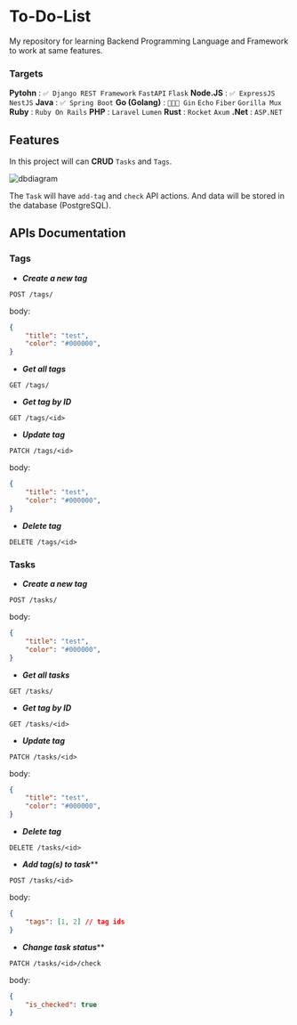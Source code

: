 # To-Do-List

My repository for learning Backend Programming Language and Framework to work at same features.

### Targets

**Pytohn** : `✅ Django REST Framework` `FastAPI` `Flask`
**Node.JS** : `✅ ExpressJS` `NestJS`
**Java** : `✅ Spring Boot`
**Go (Golang)** : `👨🏻‍💻 Gin` `Echo` `Fiber` `Gorilla Mux`
**Ruby** : `Ruby On Rails`
**PHP** : `Laravel` `Lumen`
**Rust** : `Rocket` `Axum`
**.Net** : `ASP.NET`


## Features

In this project will can **CRUD** `Tasks` and `Tags`.


![dbdiagram](https://i.ibb.co/b7FGtGF/c3f0fd4f-e3d0-4a46-bf2b-3ebdcf9e078d.jpg)

The `Task` will have `add-tag` and `check` API actions.
And data will be stored in the database (PostgreSQL).


## APIs Documentation

### Tags

- ***Create a new tag***
```http
POST /tags/
```
body:
```json
{
    "title": "test",
    "color": "#000000",
}
```

- ***Get all tags***
```http
GET /tags/
```

- ***Get tag by ID***
```http
GET /tags/<id>
```

- ***Update tag***
```http
PATCH /tags/<id>
```
body:
```json
{
    "title": "test",
    "color": "#000000",
}
```

- ***Delete tag***
```http
DELETE /tags/<id>
```

### Tasks

- ***Create a new tag***
```http
POST /tasks/
```
body:
```json
{
    "title": "test",
    "color": "#000000",
}
```

- ***Get all tasks***
```http
GET /tasks/
```

- ***Get tag by ID***
```http
GET /tasks/<id>
```

- ***Update tag***
```http
PATCH /tasks/<id>
```
body:
```json
{
    "title": "test",
    "color": "#000000",
}
```

- ***Delete tag***
```http
DELETE /tasks/<id>
```

- ***Add tag(s) to task*****
```http
POST /tasks/<id>
```
body:
```json
{
    "tags": [1, 2] // tag ids
}
```

- ***Change task status*****
```http
PATCH /tasks/<id>/check
```
body:
```json
{
    "is_checked": true
}
```